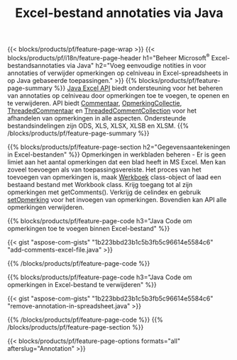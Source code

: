 ﻿---
title: Excel-bestand annotaties via Java
url: /nl/java/annotation/
description: Gegevensannotatie van Excel- en OpenOffice-spreadsheets toevoegen of verwijderen met Java-bibliotheek.
---
{{< blocks/products/pf/feature-page-wrap >}}
{{< blocks/products/pf/i18n/feature-page-header h1="Beheer Microsoft<sup>&reg;</sup> Excel-bestandsannotaties via Java" h2="Voeg eenvoudige notities in voor annotaties of verwijder opmerkingen op celniveau in Excel-spreadsheets in op Java gebaseerde toepassingen." >}}
{{% blocks/products/pf/feature-page-summary %}}
[Java Excel API](/cells/java/) biedt ondersteuning voor het beheren van annotaties op celniveau door opmerkingen toe te voegen, te openen en te verwijderen. API biedt [Commentaar](https://apireference.aspose.com/cells/java/com.aspose.cells/Comment), [OpmerkingCollectie](https://apireference.aspose.com/cells/java/com.aspose.cells/CommentCollection), [ThreadedCommentaar](https://apireference.aspose.com/cells/java/com.aspose.cells/ThreadedComment) en [ThreadedCommentCollection](https://apireference.aspose.com/cells/java/com.aspose.cells/ThreadedCommentCollection) voor het afhandelen van opmerkingen in alle aspecten.
Ondersteunde bestandsindelingen zijn ODS, XLS, XLSX, XLSB en XLSM.
{{% /blocks/products/pf/feature-page-summary %}}

{{% blocks/products/pf/feature-page-section h2="Gegevensaantekeningen in Excel-bestanden" %}}
Opmerkingen in werkbladen beheren - Er is geen limiet aan het aantal opmerkingen dat een blad heeft in MS Excel. Men kan zoveel toevoegen als van toepassingsvereiste. Het proces van het toevoegen van opmerkingen is, maak [Werkboek](https://apireference.aspose.com/cells/java/com.aspose.cells/Workbook) class-object of laad een bestaand bestand met Workbook class. Krijg toegang tot al zijn opmerkingen met getComments(). Verkrijg de celindex en gebruik [setOpmerking](https://apireference.aspose.com/cells/java/com.aspose.cells/comment#Note) voor het invoegen van opmerkingen. Bovendien kan API alle opmerkingen verwijderen. 

{{% blocks/products/pf/feature-page-code h3="Java Code om opmerkingen toe te voegen binnen Excel-bestand" %}}

{{< gist "aspose-com-gists" "1b223bbd23b1c5b3fb5c96614e5584c6" "add-comments-excel-file.java" >}}

{{% /blocks/products/pf/feature-page-code %}}

{{% blocks/products/pf/feature-page-code h3="Java Code om opmerkingen in Excel-bestand te verwijderen" %}}

{{< gist "aspose-com-gists" "1b223bbd23b1c5b3fb5c96614e5584c6" "remove-annotation-in-spreadsheet.java" >}}

{{% /blocks/products/pf/feature-page-code %}}
{{% /blocks/products/pf/feature-page-section %}}

{{< blocks/products/pf/feature-page-options formats="all" afterslug="Annotation" >}}